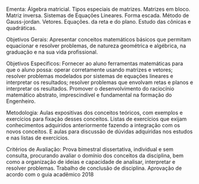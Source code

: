 Ementa:
    Álgebra matricial. Tipos especiais de matrizes. Matrizes em bloco. Matriz inversa. Sistemas de Equações Lineares. Forma escada. Método de Gauss-jordan. Vetores. Equações. da reta e do plano. Estudo das cônicas e quadráticas.
 
Objetivos Gerais:
    Apresentar conceitos matemáticos básicos que permitam equacionar e resolver problemas, de natureza geométrica e algébrica, na graduação e na sua vida profissional.
 
Objetivos Específicos:
    Fornecer ao aluno ferramentas matemáticas para que o aluno possa: operar corretamente usando matrizes e vetores; resolver problemas modelados por sistemas de equações lineares e interpretar os resultados; resolver problemas que envolvam retas e planos e interpretar os resultados. Promover o desenvolvimento do raciocínio matemático abstrato, imprescindível e fundamental na formação do Engenheiro.
 
Metodologia:
    Aulas expositivas dos conceitos teóricos, com exemplos e exercícios para fixação desses conceitos. Listas de exercícios que exijam conhecimentos adquiridos anteriormente fazendo a integração com os novos conceitos. E aulas para discussão de dúvidas adquiridas nos estudos e nas listas de exercícios.
 
Critérios de Avaliação:
    Prova bimestral dissertativa, individual e sem consulta, procurando avaliar o domínio dos conceitos da disciplina, bem como a organização de ideias e capacidade de analisar, interpretar e resolver problemas. Trabalho de conclusão de disciplina. Aprovação de acordo com o guia acadêmico 2018
